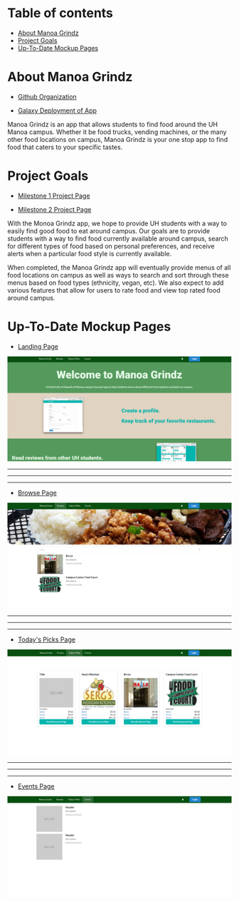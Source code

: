 # Table of contents

* [About Manoa Grindz](#about-manoa-grindz)
* [Project Goals](#project-goals)
* [Up-To-Date Mockup Pages](#up-to-date-mockup-pages)

# About Manoa Grindz

* [Github Organization](https://github.com/manoa-grindz)

* [Galaxy Deployment of App](http://manoa-grindz.meteorapp.com/)

Manoa Grindz is an app that allows students to find food around the UH Manoa campus. Whether it be food trucks, vending machines, or the many other food locations on campus, Manoa Grindz is your one stop app to find food that caters to your specific tastes. 


# Project Goals

* [Milestone 1 Project Page](https://github.com/manoa-grindz/manoa-grindz/projects/1)

* [Milestone 2 Project Page](https://github.com/manoa-grindz/manoa-grindz/projects/2)

With the Monoa Grindz app, we hope to provide UH students with a way to easily find good food to eat around campus. Our goals are to provide students with a way to find food currently available around campus, search for different types of food based on personal preferences, and receive alerts when a particular food style is currently available. 

When completed, the Manoa Grindz app will eventually provide menus of all food locations on campus as well as ways to search and sort through these menus based on food types (ethnicity, vegan, etc). We also expect to add various features that allow for users to rate food and view top rated food around campus. 


# Up-To-Date Mockup Pages

* [Landing Page](http://manoa-grindz.meteorapp.com/)

![](images/landing.png)

__________________________________________________________________________________________________________________________________________
__________________________________________________________________________________________________________________________________________
__________________________________________________________________________________________________________________________________________


* [Browse Page](http://manoa-grindz.meteorapp.com/browse)
 
![](images/browse.png)


__________________________________________________________________________________________________________________________________________
__________________________________________________________________________________________________________________________________________
__________________________________________________________________________________________________________________________________________


* [Today's Picks Page](http://manoa-grindz.meteorapp.com/today)
 
![](images/todayspicks.png)


__________________________________________________________________________________________________________________________________________
__________________________________________________________________________________________________________________________________________
__________________________________________________________________________________________________________________________________________


* [Events Page](http://manoa-grindz.meteorapp.com/events)

![](images/events.png)


